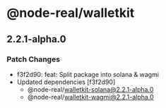 # @node-real/walletkit

## 2.2.1-alpha.0

### Patch Changes

- f3f2d90: feat: Split package into solana & wagmi
- Updated dependencies [f3f2d90]
  - @node-real/walletkit-solana@2.2.1-alpha.0
  - @node-real/walletkit-wagmi@2.2.1-alpha.0
